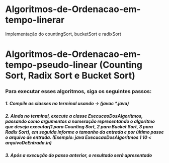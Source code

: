 # Algoritmos-de-Ordenacao-em-tempo-linerar
Implementação do countingSort, bucketSort e radixSort

# Algoritmos-de-Ordenacao-em-tempo-pseudo-linear (Counting Sort, Radix Sort e Bucket Sort)

### Para executar esses algoritmos, siga os seguintes passos:
##### 1. Compile as classes no terminal usando -> (javac *.java)
##### 2. Ainda no terminal, execute a classe ExecucaoDosAlgoritmos, passando como argumentos a numeração representando o algoritmo que deseja executar(1 para Counting Sort, 2 para Bucket Sort, 3 para Radix Sort), em seguida informe o tamanho da entrada e por último passe o arquivo de entrada. (Exemplo: java ExecucaoDosAlgoritmos 1 10 < arquivoDeEntrada.in)

##### 3. Após a execução do passo anterior, o resultado será apresentado
